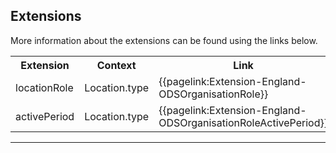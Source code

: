 ## Extensions

More information about the extensions can be found using the links below.

<table class="assets">
<tr>
<th width="20%">Extension</th>
<th width="20%">Context</th>
<th width="30%">Link</th>
<th width="30%">Comment</th>
</tr>
<tr>
<td>locationRole</td>
<td>Location.type</td>
<td>{{pagelink:Extension-England-ODSOrganisationRole}}</td>
<td></td>
</tr>
<tr>
<td>activePeriod</td>
<td>Location.type</td>
<td>{{pagelink:Extension-England-ODSOrganisationRoleActivePeriod}}</td>
<td></td>
</tr>
</table>

---